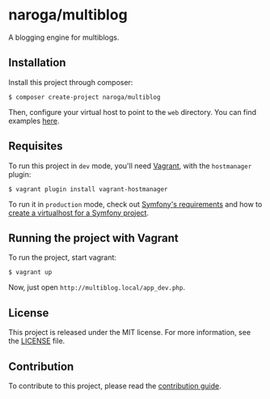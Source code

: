 # naroga/multiblog

A blogging engine for multiblogs.

## Installation

Install this project through composer:

    $ composer create-project naroga/multiblog
    
Then, configure your virtual host to point to the `web` directory. You can find
examples [here](http://symfony.com/doc/current/cookbook/configuration/web_server_configuration.html).

## Requisites

To run this project in `dev` mode, you'll need [Vagrant](https://www.vagrantup.com), with the `hostmanager` plugin:

    $ vagrant plugin install vagrant-hostmanager
    
To run it in `production` mode, check out [Symfony's requirements](http://symfony.com/doc/current/reference/requirements.html) and how to
[create a virtualhost for a Symfony project](http://symfony.com/doc/current/cookbook/configuration/web_server_configuration.html).
    
## Running the project with Vagrant

To run the project, start vagrant:

    $ vagrant up
    
Now, just open `http://multiblog.local/app_dev.php`.
 
## License

This project is released under the MIT license. For more information,
see the [LICENSE](LICENSE.md) file.

## Contribution

To contribute to this project, please read the [contribution guide](CONTRIBUTING.md).